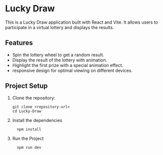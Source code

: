 # Lucky Draw

This is a Lucky Draw application built with React and Vite. It allows users to participate in a virtual lottery and displays the results.

## Features

- Spin the lottery wheel to get a random result.
- Display the result of the lottery with animation.
- Highlight the first prize with a special animation effect.
- responsive design for optimal viewing on different devices.


## Project Setup

1. Clone the repository:

   ```shell
   git clone <repository-url>
   cd Lucky-Draw
2. Install the dependencies
  
    ```shell
      npm install
3. Run the Project

    ```shell
      npm run dev

   
